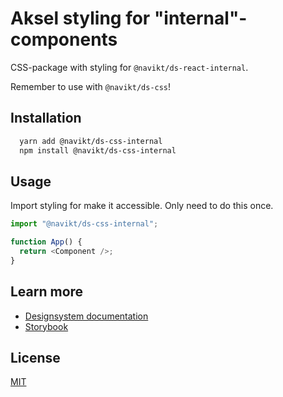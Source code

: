 # Aksel styling for "internal"-components

CSS-package with styling for `@navikt/ds-react-internal`.

Remember to use with `@navikt/ds-css`!

## Installation

```bash
  yarn add @navikt/ds-css-internal
  npm install @navikt/ds-css-internal
```

## Usage

Import styling for make it accessible. Only need to do this once.

```javascript
import "@navikt/ds-css-internal";

function App() {
  return <Component />;
}
```

## Learn more

- [Designsystem documentation](https://aksel.nav.no/designsystem)
- [Storybook](https://main--5f801fb2aea7820022de2936.chromatic.com/)

## License

[MIT](https://github.com/navikt/Designsystemet/blob/main/LICENCE)
